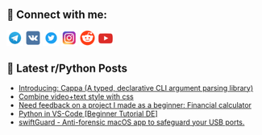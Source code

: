 ## 🔎 Connect with me:
[<img src="https://github.com/bullbesh/bullbesh/blob/main/images/Telegram.png" width="32" height="32" />](https://t.me/bullbesh)
[<img src="https://github.com/bullbesh/bullbesh/blob/main/images/VK.png" width="32" height="32" />](https://vk.com/bullbesh)
[<img src="https://github.com/bullbesh/bullbesh/blob/main/images/Twitter.png" width="32" height="32" />](https://twitter.com/bullbesh1)
[<img src="https://github.com/bullbesh/bullbesh/blob/main/images/Instagram.png" width="32" height="32" />](https://www.instagram.com/bullbesh)
[<img src="https://github.com/bullbesh/bullbesh/blob/main/images/Reddit.png" width="32" height="32" />](https://www.reddit.com/user/bullbesh)
[<img src="https://github.com/bullbesh/bullbesh/blob/main/images/YouTube.png" width="32" height="32" />](https://www.youtube.com/channel/UCtfjRs6uzgq5mfm8S06WTcg)

## 📕 Latest r/Python Posts
<!-- BLOG-POST-LIST:START -->
- [Introducing: Cappa &lpar;A typed, declarative CLI argument parsing library&rpar;](https://www.reddit.com/r/Python/comments/16t1nkv/introducing_cappa_a_typed_declarative_cli/)
- [Combine video+text style with css](https://www.reddit.com/r/Python/comments/16sztln/combine_videotext_style_with_css/)
- [Need feedback on a project I made as a beginner: Financial calculator](https://www.reddit.com/r/Python/comments/16sx5wn/need_feedback_on_a_project_i_made_as_a_beginner/)
- [Python in VS-Code [Beginner Tutorial DE]](https://www.reddit.com/r/Python/comments/16svsn0/python_in_vscode_beginner_tutorial_de/)
- [swiftGuard - Anti-forensic macOS app to safeguard your USB ports.](https://www.reddit.com/r/Python/comments/16sui60/swiftguard_antiforensic_macos_app_to_safeguard/)
<!-- BLOG-POST-LIST:END -->
